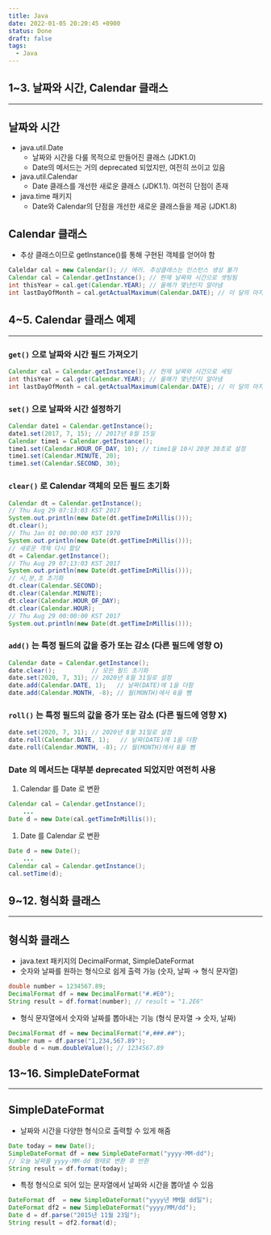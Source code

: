 ```yaml
---
title: Java
date: 2022-01-05 20:20:45 +0900
status: Done
draft: false
tags:
  - Java
---
```

## 1~3. 날짜와 시간, Calendar 클래스
---
## 날짜와 시간
- java.util.Date
    - 날짜와 시간을 다룰 목적으로 만들어진 클래스 (JDK1.0)
    - Date의 메서드는 거의 deprecated 되었지만, 여전히 쓰이고 있음
- java.util.Calendar
    - Date 클래스를 개선한 새로운 클래스 (JDK1.1). 여전히 단점이 존재
- java.time 패키지
    - Date와 Calendar의 단점을 개선한 새로운 클래스들을 제공 (JDK1.8)
## Calendar 클래스
- 추상 클래스이므로 getInstance()를 통해 구현된 객체를 얻어야 함
```java
Caleldar cal = new Calendar(); // 에러. 추상클래스는 인스턴스 생성 불가
Calendar cal = Calendar.getInstance(); // 현재 날짜와 시간으로 셋팅됨
int thisYear = cal.get(Calendar.YEAR); // 올해가 몇년인지 알아냄
int lastDayOfMonth = cal.getActualMaximum(Calendar.DATE); // 이 달의 마지막날
```
## 4~5. Calendar 클래스 예제
---
### `get()` 으로 날짜와 시간 필드 가져오기
```java
Calendar cal = Calendar.getInstance(); // 현재 날짜와 시간으로 세팅
int thisYear = cal.get(Calendar.YEAR); // 올해가 몇년인지 알아냄
int lastDayOfMonth = cal.getActualMaximum(Calendar.DATE); // 이 달의 마지막 날
```
### `set()` 으로 날짜와 시간 설정하기
```java
Calendar date1 = Calendar.getInstance();
date1.set(2017, 7, 15); // 2017년 8월 15일
Calendar time1 = Calendar.getInstance();
time1.set(Calendar.HOUR_OF_DAY, 10); // time1을 10시 20분 30초로 설정
time1.set(Calendar.MINUTE, 20);
time1.set(Calendar.SECOND, 30);
```
### `clear()` 로 Calendar 객체의 모든 필드 초기화
```java
Calendar dt = Calendar.getInstance();
// Thu Aug 29 07:13:03 KST 2017
System.out.println(new Date(dt.getTimeInMillis()));
dt.clear();
// Thu Jan 01 00:00:00 KST 1970
System.out.println(new Date(dt.getTimeInMillis()));
// 새로운 객체 다시 할당
dt = Calendar.getInstance();
// Thu Aug 29 07:13:03 KST 2017
System.out.println(new Date(dt.getTimeInMillis()));
// 시,분,초 초기화
dt.clear(Calendar.SECOND);
dt.clear(Calendar.MINUTE);
dt.clear(Calendar.HOUR_OF_DAY);
dt.clear(Calendar.HOUR);
// Thu Aug 29 00:00:00 KST 2017
System.out.println(new Date(dt.getTimeInMillis()));
```
### `add()` 는 특정 필드의 값을 증가 또는 감소 (다른 필드에 영향 O)
```java
Calendar date = Calendar.getInstance();
date.clear();          // 모든 필드 초기화
date.set(2020, 7, 31); // 2020년 8월 31일로 설정
date.add(Calendar.DATE, 1);   // 날짜(DATE)에 1을 더함
date.add(Calendar.MONTH, -8); // 월(MONTH)에서 8을 뺌
```
### `roll()` 는 특정 필드의 값을 증가 또는 감소 (다른 필드에 영향 X)
```java
date.set(2020, 7, 31); // 2020년 8월 31일로 설정
date.roll(Calendar.DATE, 1);   // 날짜(DATE)에 1을 더함
date.roll(Calendar.MONTH, -8); // 월(MONTH)에서 8을 뺌
```
### Date 의 메서드는 대부분 deprecated 되었지만 여전히 사용
1. Calendar 를 Date 로 변환
```java
Calendar cal = Calendar.getInstance();
	...
Date d = new Date(cal.getTimeInMillis());
```
1. Date 를 Calendar 로 변환
```java
Date d = new Date();
	...
Calendar cal = Calendar.getInstance();
cal.setTime(d);
```
## 9~12. 형식화 클래스
---
## 형식화 클래스
- java.text 패키지의 DecimalFormat, SimpleDateFormat
- 숫자와 날짜를 원하는 형식으로 쉽게 출력 가능 (숫자, 날짜 → 형식 문자열)
```java
double number = 1234567.89;
DecimalFormat df = new DecimalFormat("#.#E0");
String result = df.format(number); // result = "1.2E6"
```
- 형식 문자열에서 숫자와 날짜를 뽑아내는 기능 (형식 문자열 → 숫자, 날짜)
```java
DecimalFormat df = new DecimalFormat("#,###.##");
Number num = df.parse("1,234,567.89");
double d = num.doubleValue(); // 1234567.89
```
## 13~16. SimpleDateFormat
---
## SimpleDateFormat
- 날짜와 시간을 다양한 형식으로 출력할 수 있게 해줌
```java
Date today = new Date();
SimpleDateFormat df = new SimpleDateFormat("yyyy-MM-dd");
// 오늘 날짜를 yyyy-MM-dd 형태로 변환 후 반환
String result = df.format(today);
```
- 특정 형식으로 되어 있는 문자열에서 날짜와 시간을 뽑아낼 수 있음
```java
DateFormat df  = new SimpleDateFormat("yyyy년 MM월 dd일");
DateFormat df2 = new SimpleDateFormat("yyyy/MM/dd");
Date d = df.parse("2015년 11월 23일");
String result = df2.format(d);
```
